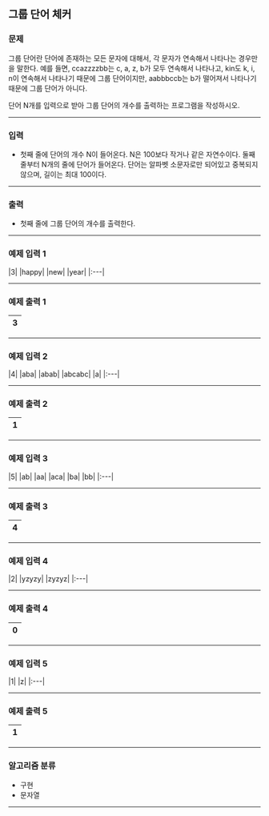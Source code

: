 그룹 단어 체커
-------------
### 문제

그룹 단어란 단어에 존재하는 모든 문자에 대해서, 각 문자가 연속해서 나타나는 경우만을 말한다. 예를 들면, ccazzzzbb는 c, a, z, b가 모두 연속해서 나타나고, kin도 k, i, n이 연속해서 나타나기 때문에 그룹 단어이지만, aabbbccb는 b가 떨어져서 나타나기 때문에 그룹 단어가 아니다.

단어 N개를 입력으로 받아 그룹 단어의 개수를 출력하는 프로그램을 작성하시오.

- - -

### 입력
* 첫째 줄에 단어의 개수 N이 들어온다. N은 100보다 작거나 같은 자연수이다. 둘째 줄부터 N개의 줄에 단어가 들어온다. 단어는 알파벳 소문자로만 되어있고 중복되지 않으며, 길이는 최대 100이다.

- - -

### 출력
* 첫째 줄에 그룹 단어의 개수를 출력한다.

- - -

### 예제 입력 1
|3|
|happy|
|new|
|year|
|:---|

- - -

### 예제 출력 1
|3|
|:---|

- - -

### 예제 입력 2
|4|
|aba|
|abab|
|abcabc|
|a|
|:---|

- - -

### 예제 출력 2
|1|
|:---|

- - -

### 예제 입력 3
|5|
|ab|
|aa|
|aca|
|ba|
|bb|
|:---|

- - -

### 예제 출력 3
|4|
|:---|

- - -

### 예제 입력 4
|2|
|yzyzy|
|zyzyz|
|:---|

- - -

### 예제 출력 4
|0|
|:---|

- - -

### 예제 입력 5
|1|
|z|
|:---|

- - -

### 예제 출력 5
|1|
|:---|

- - -

### 알고리즘 분류
* 구현
* 문자열

- - -